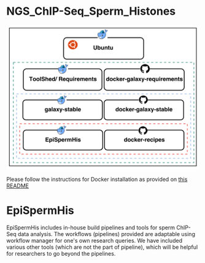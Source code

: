 

# NGS_ChIP-Seq_Sperm_Histones

![Docker hierarchy](https://github.com/dktanwar/NGS_ChIP-Seq_Sperm_Histones/blob/master/12dockergalaxy.png)

Please follow the instructions for Docker installation as provided on [this README](https://github.com/bgruening/docker-galaxy-stable/edit/master/README.md)

EpiSpermHis
============

EpiSpermHis includes in-house build pipelines and tools for sperm ChIP-Seq data analysis. The workflows (pipelines) provided are adaptable using workflow manager for one's own research queries. We have included various other tools (which are not the part of pipeline), which will be helpful for researchers to go beyond the pipelines.
